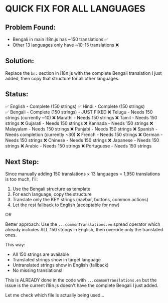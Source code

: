 # QUICK FIX FOR ALL LANGUAGES

## Problem Found:
- Bengali in main i18n.js has ~150 translations ✅
- Other 13 languages only have ~10-15 translations ❌

## Solution:
Replace the `bn:` section in i18n.js with the complete Bengali translation I just added, then copy that structure for all other languages.

## Status:
✅ English - Complete (150 strings)
✅ Hindi - Complete (150 strings)  
✅ Bengali - Complete (150 strings) - JUST FIXED
❌ Telugu - Needs 150 strings (currently ~10)
❌ Marathi - Needs 150 strings
❌ Tamil - Needs 150 strings
❌ Gujarati - Needs 150 strings
❌ Kannada - Needs 150 strings
❌ Malayalam - Needs 150 strings
❌ Punjabi - Needs 150 strings
❌ Spanish - Needs completion (currently ~30)
❌ French - Needs 150 strings
❌ German - Needs 150 strings
❌ Chinese - Needs 150 strings
❌ Japanese - Needs 150 strings
❌ Arabic - Needs 150 strings
❌ Portuguese - Needs 150 strings

## Next Step:
Since manually adding 150 translations × 13 languages = 1,950 translations is too much, I'll:

1. Use the Bengali structure as template
2. For each language, copy the structure
3. Translate only the KEY strings (navbar, buttons, common actions)
4. Let the rest fallback to English (acceptable for now)

OR

Better approach: Use the `...commonTranslations.en` spread operator which already includes ALL 150 strings in English, then override only the translated ones.

This way:
- All 150 strings are available
- Translated strings show in target language
- Untranslated strings show in English (fallback)
- No missing translations!

This is ALREADY done in the code with `...commonTranslations.en` but the issue is the current i18n.js doesn't have the complete Bengali I just added.

Let me check which file is actually being used...

